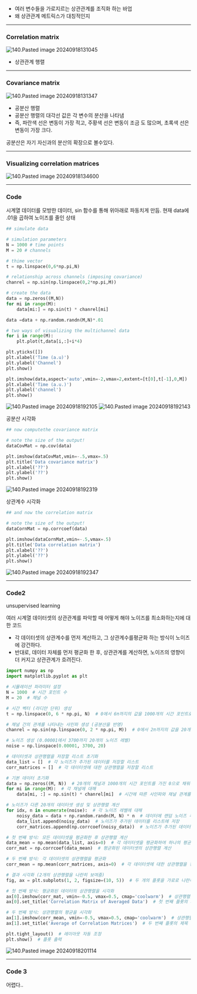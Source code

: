 - 여러 변수들을 가로지르는 상관관계를 조직화 하는 바업
- 왜 상관관계 메트릭스가 대칭적인지
---
### Correlation matrix
![140.Pasted image 20240918131045](../pic/12.Correlation/140.Pasted%20image%2020240918131045.png)
- 상관관계 행렬

---
### Covariance matrix
![140.Pasted image 20240918131347](../pic/12.Correlation/140.Pasted%20image%2020240918131347.png)
- 공분산 행렬
- 공분산 행렬의 대각선 값은 각 변수의 분산을 나타냄
- 즉, 파란색 선은 변동이 가장 적고, 주황색 선은 변동이 조금 도 많으며, 초록색 선은 변동이 가장 크다.

공분산은 자기 자신과의 분산의 확장으로 볼수있다.

---
### Visualizing correlation matrices
![140.Pasted image 20240918134600](../pic/12.Correlation/140.Pasted%20image%2020240918134600.png)

---
### Code

시계열 데이터를 모방한 데이터, sin 함수를 통해 위아래로 파동치게 만듬. 현재 data에 .01을 곱하여 노이즈를 줄인 상태
```python
## simulate data

# simulation parameters
N = 1000 # time points
M = 20 # channels

# thime vector 
t = np.linspace(0,6*np.pi,N)

# relationship across channels (imposing covariance)
chanrel = np.sin(np.linspace(0,2*np.pi,M))

# create the data
data = np.zeros((M,N))
for mi in range(M):
    data[mi:] = np.sin(t) * chanrel[mi]

data =data + np.random.randn(M,N)*.01

# two ways of visualizing the multichannel data
for i in range(M):
    plt.plot(t,data[i,:]+i*4)

plt.yticks([])
plt.xlabel('Time (a.u)')
plt.ylabel('Channel')
plt.show()

plt.imshow(data,aspect='auto',vmin=-2,vmax=2,extent=[t[0],t[-1],0,M])
plt.xlabel('Time (a.u.)')
plt.ylabel('channel')
plt.show()
```
![140.Pasted image 20240918192105](../pic/12.Correlation/140.Pasted%20image%2020240918192105.png)
![140.Pasted image 20240918192143](../pic/12.Correlation/140.Pasted%20image%2020240918192143.png)

공분산 시각화

```python
## now computethe covariance matrix

# note the size of the output!
dataCovMat = np.cov(data)

plt.imshow(dataCovMat,vmin=-.5,vmax=.5)
plt.title('Data covariance matrix')
plt.xlabel('??')
plt.ylabel('??')
plt.show()
```
![140.Pasted image 20240918192319](../pic/12.Correlation/140.Pasted%20image%2020240918192319.png)

상관계수 시각화
```python
## and now the correlation matrix

# note the size of the output!
dataCornMat = np.corrcoef(data)

plt.imshow(dataCornMat,vmin=-.5,vmax=.5)
plt.title('Data correlation matrix')
plt.xlabel('??')
plt.ylabel('??')
plt.show()
```
![140.Pasted image 20240918192347](../pic/12.Correlation/140.Pasted%20image%2020240918192347.png)

---
### Code2

unsupervised learning

여러 시계열 데이터셋의 상관관계를 파악할 때 어떻게 해야 노이즈를 최소화하는지에 대한 코드
- 각 데이터셋의 상관계수를 먼저 계산하고, 그 상관계수를평균화 하는 방식이 노이즈에 강건하다.
- 반대로, 데이터 자체를 먼저 평균화 한 후, 상관관계를 계산하면, 노이즈의 영향이 더 커지고 상관관계가 흐려진다.
```python
import numpy as np
import matplotlib.pyplot as plt

# 시뮬레이션 파라미터 설정
N = 1000  # 시간 포인트 수
M = 20  # 채널 수

# 시간 벡터 (라디안 단위) 생성
t = np.linspace(0, 6 * np.pi, N)  # 0에서 6π까지의 값을 1000개의 시간 포인트로 나눈 배열

# 채널 간의 관계를 나타내는 사인파 생성 (공분산을 반영)
chanrel = np.sin(np.linspace(0, 2 * np.pi, M))  # 0에서 2π까지의 값을 20개의 채널로 나눈 배열을 사인파로 변환

# 노이즈 생성 (0.00001에서 3700까지 20개의 노이즈 레벨)
noise = np.linspace(0.00001, 3700, 20)

# 데이터셋과 상관행렬을 저장할 리스트 초기화
data_list = []  # 각 노이즈가 추가된 데이터를 저장할 리스트
corr_matrices = []  # 각 데이터셋에 대한 상관행렬을 저장할 리스트

# 기본 데이터 초기화
data = np.zeros((M, N))  # 20개의 채널과 1000개의 시간 포인트를 가진 0으로 채워진 배열 생성
for mi in range(M):  # 각 채널에 대해
    data[mi, :] = np.sin(t) * chanrel[mi]  # 시간에 따른 사인파와 채널 관계를 곱해 데이터 생성

# 노이즈가 다른 20개의 데이터셋 생성 및 상관행렬 계산
for idx, n in enumerate(noise):  # 각 노이즈 레벨에 대해
    noisy_data = data + np.random.randn(M, N) * n  # 데이터에 랜덤 노이즈 추가
    data_list.append(noisy_data)  # 노이즈가 추가된 데이터를 리스트에 저장
    corr_matrices.append(np.corrcoef(noisy_data))  # 노이즈가 추가된 데이터의 상관행렬을 계산하여 리스트에 저장

# 첫 번째 방식: 모든 데이터셋을 평균화한 후 상관행렬 계산
data_mean = np.mean(data_list, axis=0)  # 각 데이터셋을 평균화하여 하나의 평균 데이터셋 생성
corr_mat = np.corrcoef(data_mean)  # 평균화된 데이터셋의 상관행렬 계산

# 두 번째 방식: 각 데이터셋의 상관행렬을 평균화
corr_mean = np.mean(corr_matrices, axis=0)  # 각 데이터셋에 대한 상관행렬을 평균화

# 결과 시각화 (2개의 상관행렬을 나란히 보여줌)
fig, ax = plt.subplots(1, 2, figsize=(10, 5))  # 두 개의 플롯을 가로로 나란히 배치

# 첫 번째 방식: 평균화된 데이터의 상관행렬을 시각화
ax[0].imshow(corr_mat, vmin=-0.5, vmax=0.5, cmap='coolwarm')  # 상관행렬을 색상으로 표시
ax[0].set_title('Correlation Matrix of Averaged Data')  # 첫 번째 플롯의 제목 설정

# 두 번째 방식: 상관행렬의 평균을 시각화
ax[1].imshow(corr_mean, vmin=-0.5, vmax=0.5, cmap='coolwarm')  # 상관행렬 평균을 색상으로 표시
ax[1].set_title('Average of Correlation Matrices')  # 두 번째 플롯의 제목 설정

plt.tight_layout()  # 레이아웃 자동 조정
plt.show()  # 플롯 출력
```
![140.Pasted image 20240918201114](../pic/12.Correlation/140.Pasted%20image%2020240918201114.png)


---
### Code 3
어렵다..


